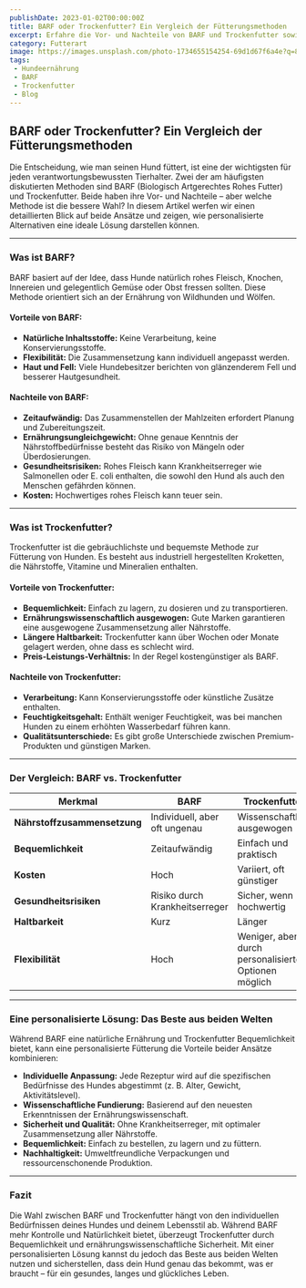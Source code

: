 ```yaml
---
publishDate: 2023-01-02T00:00:00Z
title: BARF oder Trockenfutter? Ein Vergleich der Fütterungsmethoden
excerpt: Erfahre die Vor- und Nachteile von BARF und Trockenfutter sowie, wie personalisierte Ernährung das Beste aus beiden Welten bietet.
category: Futterart
image: https://images.unsplash.com/photo-1734655154254-69d1d67f6a4e?q=80&w=2396&auto=format&fit=crop&ixlib=rb-4.0.3&ixid=M3wxMjA3fDB8MHxwaG90by1wYWdlfHx8fGVufDB8fHx8fA%3D%3D
tags:
 - Hundeernährung
 - BARF
 - Trockenfutter
 - Blog
---
```

 
## **BARF oder Trockenfutter? Ein Vergleich der Fütterungsmethoden**
 
Die Entscheidung, wie man seinen Hund füttert, ist eine der wichtigsten für jeden verantwortungsbewussten Tierhalter. Zwei der am häufigsten diskutierten Methoden sind BARF (Biologisch Artgerechtes Rohes Futter) und Trockenfutter. Beide haben ihre Vor- und Nachteile – aber welche Methode ist die bessere Wahl? In diesem Artikel werfen wir einen detaillierten Blick auf beide Ansätze und zeigen, wie personalisierte Alternativen eine ideale Lösung darstellen können.
 
---
 
### **Was ist BARF?**
BARF basiert auf der Idee, dass Hunde natürlich rohes Fleisch, Knochen, Innereien und gelegentlich Gemüse oder Obst fressen sollten. Diese Methode orientiert sich an der Ernährung von Wildhunden und Wölfen.
 
#### **Vorteile von BARF:**
- **Natürliche Inhaltsstoffe:** Keine Verarbeitung, keine Konservierungsstoffe.
- **Flexibilität:** Die Zusammensetzung kann individuell angepasst werden.
- **Haut und Fell:** Viele Hundebesitzer berichten von glänzenderem Fell und besserer Hautgesundheit.
 
#### **Nachteile von BARF:**
- **Zeitaufwändig:** Das Zusammenstellen der Mahlzeiten erfordert Planung und Zubereitungszeit.
- **Ernährungsungleichgewicht:** Ohne genaue Kenntnis der Nährstoffbedürfnisse besteht das Risiko von Mängeln oder Überdosierungen.
- **Gesundheitsrisiken:** Rohes Fleisch kann Krankheitserreger wie Salmonellen oder E. coli enthalten, die sowohl den Hund als auch den Menschen gefährden können.
- **Kosten:** Hochwertiges rohes Fleisch kann teuer sein.
 
---
 
### **Was ist Trockenfutter?**
Trockenfutter ist die gebräuchlichste und bequemste Methode zur Fütterung von Hunden. Es besteht aus industriell hergestellten Kroketten, die Nährstoffe, Vitamine und Mineralien enthalten.
 
#### **Vorteile von Trockenfutter:**
- **Bequemlichkeit:** Einfach zu lagern, zu dosieren und zu transportieren.
- **Ernährungswissenschaftlich ausgewogen:** Gute Marken garantieren eine ausgewogene Zusammensetzung aller Nährstoffe.
- **Längere Haltbarkeit:** Trockenfutter kann über Wochen oder Monate gelagert werden, ohne dass es schlecht wird.
- **Preis-Leistungs-Verhältnis:** In der Regel kostengünstiger als BARF.
 
#### **Nachteile von Trockenfutter:**
- **Verarbeitung:** Kann Konservierungsstoffe oder künstliche Zusätze enthalten.
- **Feuchtigkeitsgehalt:** Enthält weniger Feuchtigkeit, was bei manchen Hunden zu einem erhöhten Wasserbedarf führen kann.
- **Qualitätsunterschiede:** Es gibt große Unterschiede zwischen Premium-Produkten und günstigen Marken.
 
---
 
### **Der Vergleich: BARF vs. Trockenfutter**
 
| **Merkmal**                  | **BARF**                                         | **Trockenfutter**                            |
|------------------------------|-------------------------------------------------|-----------------------------------------------|
| **Nährstoffzusammensetzung** | Individuell, aber oft ungenau                   | Wissenschaftlich ausgewogen                   |
| **Bequemlichkeit**           | Zeitaufwändig                                  | Einfach und praktisch                          |
| **Kosten**                   | Hoch                                           | Variiert, oft günstiger                        |
| **Gesundheitsrisiken**       | Risiko durch Krankheitserreger                 | Sicher, wenn hochwertig                        |
| **Haltbarkeit**              | Kurz                                           | Länger                                         |
| **Flexibilität**             | Hoch                                           | Weniger, aber durch personalisierte Optionen möglich |
 
---
 
### **Eine personalisierte Lösung: Das Beste aus beiden Welten**
Während BARF eine natürliche Ernährung und Trockenfutter Bequemlichkeit bietet, kann eine personalisierte Fütterung die Vorteile beider Ansätze kombinieren:
 
- **Individuelle Anpassung:** Jede Rezeptur wird auf die spezifischen Bedürfnisse des Hundes abgestimmt (z. B. Alter, Gewicht, Aktivitätslevel).
- **Wissenschaftliche Fundierung:** Basierend auf den neuesten Erkenntnissen der Ernährungswissenschaft.
- **Sicherheit und Qualität:** Ohne Krankheitserreger, mit optimaler Zusammensetzung aller Nährstoffe.
- **Bequemlichkeit:** Einfach zu bestellen, zu lagern und zu füttern.
- **Nachhaltigkeit:** Umweltfreundliche Verpackungen und ressourcenschonende Produktion.
 
---
 
### **Fazit**
Die Wahl zwischen BARF und Trockenfutter hängt von den individuellen Bedürfnissen deines Hundes und deinem Lebensstil ab. Während BARF mehr Kontrolle und Natürlichkeit bietet, überzeugt Trockenfutter durch Bequemlichkeit und ernährungswissenschaftliche Sicherheit. Mit einer personalisierten Lösung kannst du jedoch das Beste aus beiden Welten nutzen und sicherstellen, dass dein Hund genau das bekommt, was er braucht – für ein gesundes, langes und glückliches Leben.